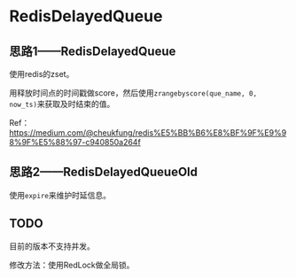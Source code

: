 # RedisDelayedQueue

## 思路1——RedisDelayedQueue

使用redis的zset。

用释放时间点的时间戳做score，然后使用`zrangebyscore(que_name, 0, now_ts)`来获取及时结束的值。

Ref：https://medium.com/@cheukfung/redis%E5%BB%B6%E8%BF%9F%E9%98%9F%E5%88%97-c940850a264f

## 思路2——RedisDelayedQueueOld

使用`expire`来维护时延信息。

## TODO

目前的版本不支持并发。

修改方法：使用RedLock做全局锁。
